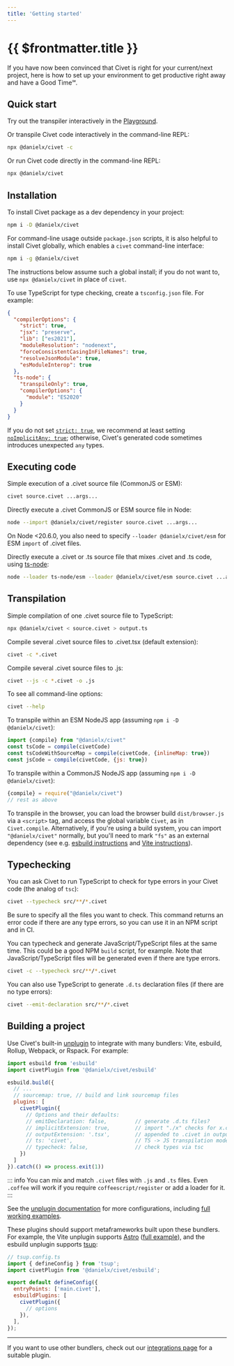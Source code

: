 ```yaml
---
title: 'Getting started'
---
```


# {{ $frontmatter.title }}

If you have now been convinced that Civet is right for your current/next project,
here is how to set up your environment to get productive right away and have a Good Time℠.

## Quick start

Try out the transpiler interactively in the
[Playground](/playground).

Or transpile Civet code interactively in the command-line REPL:

```sh
npx @danielx/civet -c
```

Or run Civet code directly in the command-line REPL:

```sh
npx @danielx/civet
```

## Installation

To install Civet package as a dev dependency in your project:

```sh
npm i -D @danielx/civet
```

For command-line usage outside `package.json` scripts,
it is also helpful to install Civet globally,
which enables a `civet` command-line interface:

```sh
npm i -g @danielx/civet
```

The instructions below assume such a global install;
if you do not want to, use `npx @danielx/civet` in place of `civet`.

To use TypeScript for type checking, create a `tsconfig.json` file. For example:

```json
{
  "compilerOptions": {
    "strict": true,
    "jsx": "preserve",
    "lib": ["es2021"],
    "moduleResolution": "nodenext",
    "forceConsistentCasingInFileNames": true,
    "resolveJsonModule": true,
    "esModuleInterop": true
  },
  "ts-node": {
    "transpileOnly": true,
    "compilerOptions": {
      "module": "ES2020"
    }
  }
}
```

If you do not set
[`strict: true`](https://www.typescriptlang.org/tsconfig#strict), we recommend
at least setting
[`noImplicitAny: true`](https://www.typescriptlang.org/tsconfig#noImplicitAny);
otherwise, Civet's generated code sometimes introduces unexpected `any` types.

## Executing code

Simple execution of a .civet source file (CommonJS or ESM):

```sh
civet source.civet ...args...
```

Directly execute a .civet CommonJS or ESM source file in Node:

```sh
node --import @danielx/civet/register source.civet ...args...
```

On Node <20.6.0, you also need to specify `--loader @danielx/civet/esm`
for ESM `import` of .civet files.

Directly execute a .civet or .ts source file that mixes .civet and .ts code,
using [ts-node](https://typestrong.org/ts-node/):

```sh
node --loader ts-node/esm --loader @danielx/civet/esm source.civet ...args...
```

## Transpilation

Simple compilation of one .civet source file to TypeScript:

```sh
npx @danielx/civet < source.civet > output.ts
```

Compile several .civet source files to .civet.tsx (default extension):

```sh
civet -c *.civet
```

Compile several .civet source files to .js:

```sh
civet --js -c *.civet -o .js
```

To see all command-line options:

```sh
civet --help
```

To transpile within an ESM NodeJS app
(assuming `npm i -D @danielx/civet`):

```js
import {compile} from "@danielx/civet"
const tsCode = compile(civetCode)
const tsCodeWithSourceMap = compile(civetCode, {inlineMap: true})
const jsCode = compile(civetCode, {js: true})
```

To transpile within a CommonJS NodeJS app
(assuming `npm i -D @danielx/civet`):

```js
{compile} = require("@danielx/civet")
// rest as above
```

To transpile in the browser, you can load the browser build `dist/browser.js`
via a `<script>` tag, and access the global variable `Civet`, as in
`Civet.compile`.
Alternatively, if you're using a build system, you can import `"@danielx/civet"`
normally, but you'll need to mark `"fs"` as an external dependency
(see e.g. [esbuild instructions](https://esbuild.github.io/api/#external>)
and [Vite instructions](https://vitejs.dev/guide/build#library-mode)).

## Typechecking

You can ask Civet to run TypeScript to check for type errors in your Civet code
(the analog of `tsc`):

```sh
civet --typecheck src/**/*.civet
```

Be sure to specify all the files you want to check.
This command returns an error code if there are any type errors,
so you can use it in an NPM script and in CI.

You can typecheck and generate JavaScript/TypeScript files at the same time.
This could be a good NPM `build` script, for example.
Note that JavaScript/TypeScript files will be generated
even if there are type errors.

```sh
civet -c --typecheck src/**/*.civet
```

You can also use TypeScript to generate `.d.ts` declaration files
(if there are no type errors):

```sh
civet --emit-declaration src/**/*.civet
```

## Building a project

Use Civet's built-in [unplugin](https://github.com/DanielXMoore/Civet/blob/main/integration/unplugin) to integrate with many
bundlers: Vite, esbuild, Rollup, Webpack, or Rspack.  For example:

```js
import esbuild from 'esbuild'
import civetPlugin from '@danielx/civet/esbuild'

esbuild.build({
  // ...
  // sourcemap: true, // build and link sourcemap files
  plugins: [
    civetPlugin({
      // Options and their defaults:
      // emitDeclaration: false,         // generate .d.ts files?
      // implicitExtension: true,        // import "./x" checks for x.civet
      // outputExtension: '.tsx',        // appended to .civet in output
      // ts: 'civet',                    // TS -> JS transpilation mode
      // typecheck: false,               // check types via tsc
    })
  ]
}).catch(() => process.exit(1))
```

::: info
You can mix and match `.civet` files with `.js` and `.ts` files.
Even `.coffee` will work if you require `coffeescript/register` or add a loader for it.
:::

See the [unplugin documentation](https://github.com/DanielXMoore/Civet/blob/main/integration/unplugin) for more configurations,
including [full working examples](https://github.com/DanielXMoore/Civet/blob/main/integration/unplugin/examples).

These plugins should support metaframeworks built upon these bundlers.
For example, the Vite unplugin supports [Astro](https://astro.build/)
([full example](https://github.com/DanielXMoore/Civet/blob/main/integration/unplugin/examples/astro)),
and the esbuild unplugin supports [tsup](https://github.com/egoist/tsup):

```js
// tsup.config.ts
import { defineConfig } from 'tsup';
import civetPlugin from '@danielx/civet/esbuild';

export default defineConfig({
  entryPoints: ['main.civet'],
  esbuildPlugins: [
    civetPlugin({
      // options
    }),
  ],
});
```

---

If you want to use other bundlers, check out our [integrations page](/integrations) for a suitable plugin.
